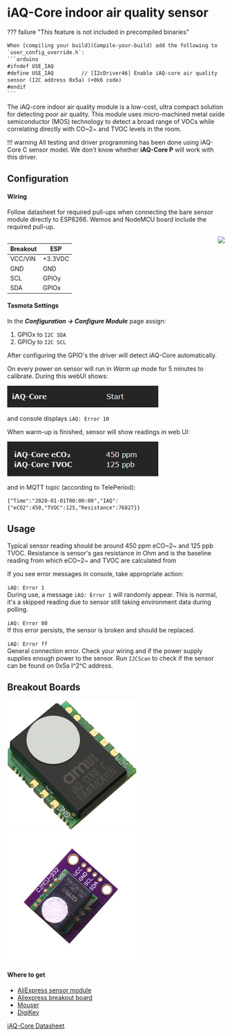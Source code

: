 # iAQ-Core indoor air quality sensor

??? failure "This feature is not included in precompiled binaries"  

    When [compiling your build](Compile-your-build) add the following to `user_config_override.h`:
    ```arduino
    #ifndef USE_IAQ
    #define USE_IAQ         // [I2cDriver46] Enable iAQ-core air quality sensor (I2C address 0x5a) (+0k6 code)
    #endif
    ```

The iAQ-core indoor air quality module is a low-cost, ultra compact solution for detecting poor air quality. This module uses micro-machined metal oxide semiconductor (MOS) technology to detect a broad range of VOCs while correlating directly with CO~2~ and TVOC levels in the room.

!!! warning
    All testing and driver programming has been done using iAQ-Core C sensor model. We don't know whether **iAQ-Core P** will work with this driver.

## Configuration
#### Wiring
Follow datasheet for required pull-ups when connecting the bare sensor module directly to ESP8266. Wemos and NodeMCU board include the required pull-up.

<img src="../_media/peripherals/iaq-pinout.jpg" style="float:right"></img>

| Breakout | ESP   |
|----------|-----------|
| VCC/VIN  | +3.3VDC   |
| GND      | GND       |
| SCL      | GPIOy  |
| SDA      | GPIOx  |

#### Tasmota Settings
In the **_Configuration -> Configure Module_** page assign:

1. GPIOx to `I2C SDA`
2. GPIOy to `I2C SCL`

After configuring the GPIO's the driver will detect iAQ-Core automatically.

On every power on sensor will run in _Warm up_ mode for 5 minutes to calibrate. During this webUI shows:

![webUI warmup](_media/peripherals/iaq-warmup.jpg)

and console displays `iAQ: Error 10`

When warm-up is finished, sensor will show readings in web UI:

![webUI readout](_media/peripherals/iaq-readout.jpg)

and in MQTT topic (according to TelePeriod):    
```
{"Time":"2020-01-01T00:00:00","IAQ":{"eCO2":450,"TVOC":125,"Resistance":76827}}
```

## Usage
Typical sensor reading should be around 450 ppm eCO~2~ and 125 ppb TVOC. Resistance is sensor's gas resistance in Ohm and is the baseline reading from which eCO~2~ and TVOC are calculated from

If you see error messages in console, take appropriate action:

`iAQ: Error 1`    
During use, a message `iAQ: Error 1` will randomly appear. This is normal, it's a skipped reading due to sensor still taking environment data during polling.

`iAQ: Error 80`    
If this error persists, the sensor is broken and should be replaced.

`iAQ: Error ff`    
General connection error. Check your wiring and if the power supply supplies enough power to the sensor. Run `I2CScan` to check if the sensor can be found on 0x5a I^2^C address. 

## Breakout Boards
![Breakout board](_media/peripherals/iaq-sensor.jpg)
![module](_media/peripherals/iaq-breakout.jpg)

#### Where to get

* [AliExpress sensor module](https://www.aliexpress.com/item/32995755913.html)
* [Aliexpress breakout board](https://www.aliexpress.com/item/32842131750.html)
* [Mouser](https://eu.mouser.com/ProductDetail/ams/IAQ-CORE-C)
* [DigiKey](https://www.digikey.com/product-detail/en/ams/IAQ-CORE-C/IAQ-COREC-ND/5117221)

[iAQ-Core Datasheet](https://www.sciosense.com/wp-content/uploads/2020/01/iaQ-Core-Datasheet.pdf)
